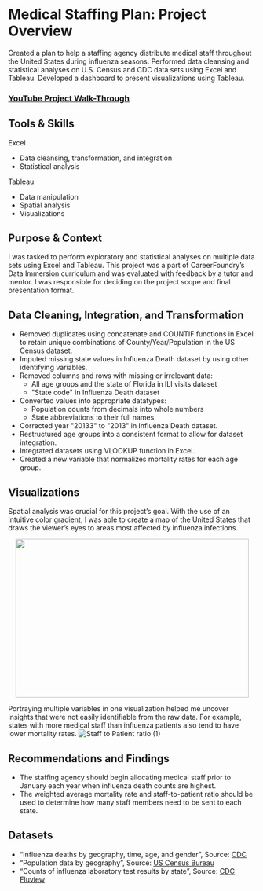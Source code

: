 # Medical Staffing Plan: Project Overview
Created a plan to help a staffing agency distribute medical staff throughout the United States during influenza seasons.
Performed data cleansing and statistical analyses on U.S. Census and CDC data sets using Excel and Tableau.
Developed a dashboard to present visualizations using Tableau.

### [YouTube Project Walk-Through](https://youtu.be/vcfuhCl_TEA)

## Tools & Skills
Excel
* Data cleansing, transformation, and integration
* Statistical analysis
  
Tableau
* Data manipulation
* Spatial analysis
* Visualizations

## Purpose & Context
I was tasked to perform exploratory and statistical analyses on multiple data sets using Excel and Tableau. This project was a part of CareerFoundry’s Data Immersion curriculum and was evaluated with feedback by a tutor and mentor. I was responsible for deciding on the project scope and final presentation format.

## Data Cleaning, Integration, and Transformation
* Removed duplicates using concatenate and COUNTIF functions in Excel to retain unique combinations of County/Year/Population in the US Census dataset.
* Imputed missing state values in Influenza Death dataset by using other identifying variables.
* Removed columns and rows with missing or irrelevant data:
  * All age groups and the state of Florida in ILI visits dataset
  * "State code" in Influenza Death dataset
* Converted values into appropriate datatypes:
  * Population counts from decimals into whole numbers
  * State abbreviations to their full names
* Corrected year "20133" to "2013" in Influenza Death dataset.
* Restructured age groups into a consistent format to allow for dataset integration.
* Integrated datasets using VLOOKUP function in Excel.
* Created a new variable that normalizes mortality rates for each age group.

## Visualizations
Spatial analysis was crucial for this project’s goal. With the use of an intuitive color gradient, I was able to create a map of the United States that draws the viewer’s eyes to areas most affected by influenza 
infections.
<p align="center">
  <img src="https://github.com/ke177409/Medical-Staffing-Plan/assets/118031032/a725ebdd-f43c-4ba7-af73-8a44ff0f1b08" width="475" height="323"/>
</p>

Portraying multiple variables in one visualization helped me uncover insights that were not easily identifiable from the raw data. For example, states with more medical staff than influenza patients also 
tend to have lower mortality rates. 
![Staff to Patient ratio (1)](https://github.com/ke177409/Medical-Staffing-Plan/assets/118031032/ba912df1-fc30-4bed-9866-db2145011bde)

## Recommendations and Findings
* The staffing agency should begin allocating medical staff prior to January each year when influenza death counts are highest.
* The weighted average mortality rate and staff-to-patient ratio should be used to determine how many staff members need to be sent to each state.

## Datasets
* “Influenza deaths by geography, time, age, and gender”, Source: [CDC](https://wonder.cdc.gov/ucd-icd10.html)
* “Population data by geography”, Source: [US Census Bureau](https://coach-courses-us.s3.amazonaws.com/public/courses/data-immersion/A1-A2_Influenza_Project/Census_Population_transformed_202101.csv)
* “Counts of influenza laboratory test results by state”, Source: [CDC Fluview](https://images.careerfoundry.com/public/courses/data-immersion/A1-A2_Influenza_Project/CDC_Influenza_Visits.xlsx)
